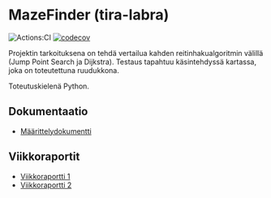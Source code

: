 # MazeFinder (tira-labra)

![Actions:CI](https://github.com/rtammisalo/tira-labra/workflows/CI/badge.svg) [![codecov](https://codecov.io/gh/rtammisalo/tira-labra/branch/main/graph/badge.svg?token=T9UVAQ8WRV)](https://codecov.io/gh/rtammisalo/tira-labra)

Projektin tarkoituksena on tehdä vertailua kahden reitinhakualgoritmin välillä (Jump Point Search ja Dijkstra). Testaus tapahtuu käsintehdyssä
kartassa, joka on toteutettuna ruudukkona.

Toteutuskielenä Python.

## Dokumentaatio

- [Määrittelydokumentti](/dokumentaatio/maarittelydokumentti.md)

## Viikkoraportit

- [Viikkoraportti 1](/dokumentaatio/viikkoraportti1.md)
- [Viikkoraportti 2](/dokumentaatio/viikkoraportti2.md)
